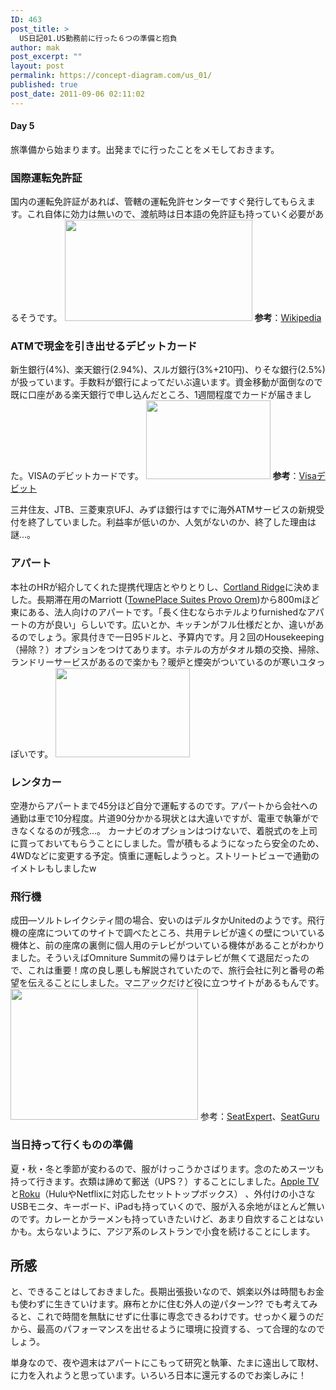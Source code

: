 ```yaml
---
ID: 463
post_title: >
  US日記01.US勤務前に行った６つの準備と抱負
author: mak
post_excerpt: ""
layout: post
permalink: https://concept-diagram.com/us_01/
published: true
post_date: 2011-09-06 02:11:02
---
```

<h4>Day 5</h4>
旅準備から始まります。出発までに行ったことをメモしておきます。
<h3>国際運転免許証</h3>
国内の運転免許証があれば、管轄の運転免許センターですぐ発行してもらえます。これ自体に効力は無いので、渡航時は日本語の免許証も持っていく必要があるそうです。

<img class="alignnone size-medium wp-image-437" src="http://res.cloudinary.com/mak00s/image/upload/h_162,w_300/v1509665519/license_rcbo4t.png" alt="" width="300" height="162" />
<strong>参考</strong>：<a href="http://ja.wikipedia.org/wiki/%E5%9B%BD%E9%9A%9B%E9%81%8B%E8%BB%A2%E5%85%8D%E8%A8%B1%E8%A8%BC">Wikipedia</a>
<h3>ATMで現金を引き出せるデビットカード</h3>
新生銀行(4%)、楽天銀行(2.94%)、スルガ銀行(3%+210円)、りそな銀行(2.5%)が扱っています。手数料が銀行によってだいぶ違います。資金移動が面倒なので既に口座がある楽天銀行で申し込んだところ、1週間程度でカードが届きました。VISAのデビットカードです。
<img class="alignnone size-medium wp-image-438" src="http://res.cloudinary.com/mak00s/image/upload/v1509665517/debit_mfu8gy.png" alt="" width="199" height="126" />
<strong>参考</strong>：<a href="http://www.visa-news.jp/debit/application.html">Visaデビット</a>

三井住友、JTB、三菱東京UFJ、みずほ銀行はすでに海外ATMサービスの新規受付を終了していました。利益率が低いのか、人気がないのか、終了した理由は謎...。
<h3>アパート</h3>
本社のHRが紹介してくれた提携代理店とやりとりし、<a href="http://www.apartmentguide.com/apartments/Utah/Orem/Cortland-Ridge/17239/">Cortland Ridge</a>に決めました。長期滞在用のMarriott (<a href="http://www.marriott.com/hotels/travel/slcto-towneplace-suites-provo-orem/">TownePlace Suites Provo Orem</a>)から800mほど東にある、法人向けのアパートです。「長く住むならホテルよりfurnishedなアパートの方が良い」らしいです。広いとか、キッチンがフル仕様だとか、違いがあるのでしょう。家具付きで一日95ドルと、予算内です。月２回のHousekeeping（掃除？）オプションをつけてあります。ホテルの方がタオル類の交換、掃除、ランドリーサービスがあるので楽かも？暖炉と煙突がついているのが寒いユタっぽいです。

<img class="alignnone size-medium wp-image-439" src="http://res.cloudinary.com/mak00s/image/upload/v1509665515/apart_hhtwvf.png" alt="" width="215" height="143" />
<h3>レンタカー</h3>
空港からアパートまで45分ほど自分で運転するのです。アパートから会社への通勤は車で10分程度。片道90分かかる現状とは大違いですが、電車で執筆ができなくなるのが残念...。
カーナビのオプションはつけないで、着脱式のを上司に買っておいてもらうことにしました。雪が積もるようになったら安全のため、4WDなどに変更する予定。慎重に運転しようっと。ストリートビューで通勤のイメトレもしましたw
<h3>飛行機</h3>
成田―ソルトレイクシティ間の場合、安いのはデルタかUnitedのようです。飛行機の座席についてのサイトで調べたところ、共用テレビが遠くの壁についている機体と、前の座席の裏側に個人用のテレビがついている機体があることがわかりました。そういえばOmniture Summitの帰りはテレビが無くて退屈だったので、これは重要！席の良し悪しも解説されていたので、旅行会社に列と番号の希望を伝えることにしました。マニアックだけど役に立つサイトがあるもんです。

<img class="alignnone size-medium wp-image-440" src="http://res.cloudinary.com/mak00s/image/upload/h_210,w_300/v1509665514/seat_ngfoxv.png" alt="" width="300" height="210" />
参考：<a href="http://seatexpert.com/seatmap/226/Delta_Air_Lines_Airbus_A330-200/">SeatExpert</a>、<a href="http://www.seatguru.com/charts/longhaul_economy.php">SeatGuru</a>
<h3>当日持って行くものの準備</h3>
夏・秋・冬と季節が変わるので、服がけっこうかさばります。念のためスーツも持って行きます。衣類は諦めて郵送（UPS？）することにしました。<a href="http://www.apple.com/jp/appletv/">Apple TV</a>と<a href="http://www.roku.com/">Roku</a>（HuluやNetflixに対応したセットトップボックス） 、外付けの小さなUSBモニタ、キーボード、iPadも持っていくので、服が入る余地がほとんど無いのです。カレーとかラーメンも持っていきたいけど、あまり自炊することはないかも。太らないように、アジア系のレストランで小食を続けることにします。
<h2>所感</h2>
と、できることはしておきました。長期出張扱いなので、娯楽以外は時間もお金も使わずに生きていけます。麻布とかに住む外人の逆パターン?? でも考えてみると、これで時間を無駄にせずに仕事に専念できるわけです。せっかく雇うのだから、最高のパフォーマンスを出せるように環境に投資する、って合理的なのでしょう。

単身なので、夜や週末はアパートにこもって研究と執筆、たまに遠出して取材、に力を入れようと思っています。いろいろ日本に還元するのでお楽しみに！